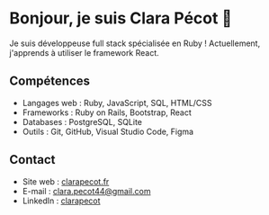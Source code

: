 # Bonjour, je suis Clara Pécot 👋

Je suis développeuse full stack spécialisée en Ruby !
Actuellement, j'apprends à utiliser le framework React.

## Compétences

- Langages web : Ruby, JavaScript, SQL, HTML/CSS
- Frameworks : Ruby on Rails, Bootstrap, React
- Databases : PostgreSQL, SQLite
- Outils : Git, GitHub, Visual Studio Code, Figma

## Contact

- Site web : [clarapecot.fr](https://www.clarapecot.fr/)
- E-mail : clara.pecot44@gmail.com
- LinkedIn : [clarapecot](https://www.linkedin.com/in/clarapecot/)


<!--
**ClaraP44/ClaraP44** is a ✨ _special_ ✨ repository because its `README.md` (this file) appears on your GitHub profile.

Here are some ideas to get you started:

- 🔭 I’m currently working on ...
- 🌱 I’m currently learning ...
- 👯 I’m looking to collaborate on ...
- 🤔 I’m looking for help with ...
- 💬 Ask me about ...
- 📫 How to reach me: ...
- 😄 Pronouns: ...
- ⚡ Fun fact: ...
-->
